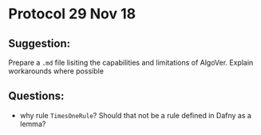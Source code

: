 # Protocol 29 Nov 18

## Suggestion:

Prepare a `.md` file lisiting the capabilities and limitations of AlgoVer.
Explain workarounds where possible

## Questions:
- why rule `TimesOneRule`? Should that not be a rule defined in Dafny as a lemma?
